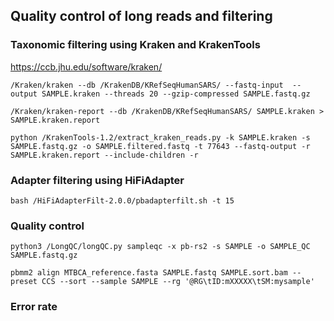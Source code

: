## Quality control of long reads and filtering



### Taxonomic filtering using Kraken and KrakenTools

https://ccb.jhu.edu/software/kraken/

```
/Kraken/kraken --db /KrakenDB/KRefSeqHumanSARS/ --fastq-input  --output SAMPLE.kraken --threads 20 --gzip-compressed SAMPLE.fastq.gz
```

```
/Kraken/kraken-report --db /KrakenDB/KRefSeqHumanSARS/ SAMPLE.kraken > SAMPLE.kraken.report
```

```
python /KrakenTools-1.2/extract_kraken_reads.py -k SAMPLE.kraken -s SAMPLE.fastq.gz -o SAMPLE.filtered.fastq -t 77643 --fastq-output -r SAMPLE.kraken.report --include-children -r
```

### Adapter filtering using HiFiAdapter

```
bash /HiFiAdapterFilt-2.0.0/pbadapterfilt.sh -t 15
```

### Quality control
```
python3 /LongQC/longQC.py sampleqc -x pb-rs2 -s SAMPLE -o SAMPLE_QC SAMPLE.fastq.gz
```

```
pbmm2 align MTBCA_reference.fasta SAMPLE.fastq SAMPLE.sort.bam --preset CCS --sort --sample SAMPLE --rg '@RG\tID:mXXXXX\tSM:mysample'
```

### Error rate

```
```
